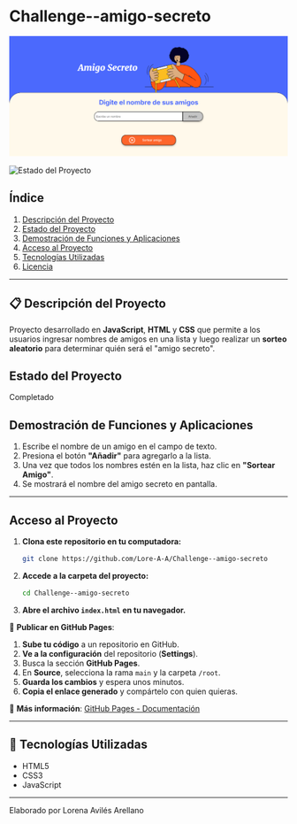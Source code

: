 # Challenge--amigo-secreto

![Portada del Proyecto](amigo-secreto-portada.png)

![Estado del Proyecto](https://img.shields.io/badge/Estado-Completado-green)

## Índice
1. [Descripción del Proyecto](#-descripción-del-proyecto)
2. [Estado del Proyecto](#-estado-del-proyecto)
3. [Demostración de Funciones y Aplicaciones](#-demostración-de-funciones-y-aplicaciones)
4. [Acceso al Proyecto](#-acceso-al-proyecto)
5. [Tecnologías Utilizadas](#-tecnologías-utilizadas)
6. [Licencia](#-licencia)

---

## 📋 Descripción del Proyecto
Proyecto desarrollado en **JavaScript**, **HTML** y **CSS** que permite a los usuarios ingresar nombres de amigos en una lista y luego realizar un **sorteo aleatorio** para determinar quién será el "amigo secreto".

## Estado del Proyecto
Completado 

## Demostración de Funciones y Aplicaciones

1. Escribe el nombre de un amigo en el campo de texto.
2. Presiona el botón **"Añadir"** para agregarlo a la lista.
3. Una vez que todos los nombres estén en la lista, haz clic en **"Sortear Amigo"**.
4. Se mostrará el nombre del amigo secreto en pantalla.

---

## Acceso al Proyecto

1. **Clona este repositorio en tu computadora:**
   ```bash
   git clone https://github.com/Lore-A-A/Challenge--amigo-secreto

2. **Accede a la carpeta del proyecto:**
   ```bash
   cd Challenge--amigo-secreto
   ```

3. **Abre el archivo `index.html` en tu navegador.**

📌 **Publicar en GitHub Pages**:
1. **Sube tu código** a un repositorio en GitHub.
2. **Ve a la configuración** del repositorio (**Settings**).
3. Busca la sección **GitHub Pages**.
4. En **Source**, selecciona la rama `main` y la carpeta `/root`.
5. **Guarda los cambios** y espera unos minutos.
6. **Copia el enlace generado** y compártelo con quien quieras.

📌 **Más información**: [GitHub Pages - Documentación](https://pages.github.com/)

---

## 🔧 Tecnologías Utilizadas
- HTML5
- CSS3
- JavaScript

---


Elaborado por Lorena Avilés Arellano 
